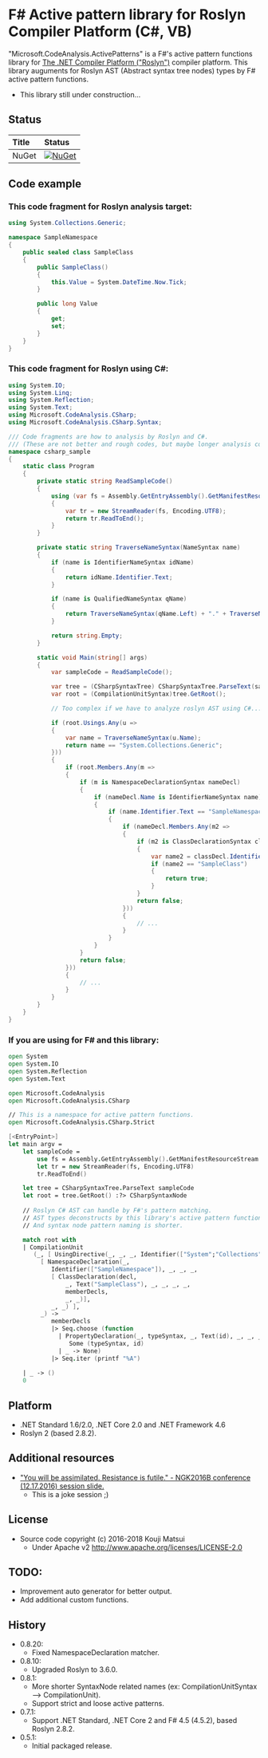 # F# Active pattern library for Roslyn Compiler Platform (C#, VB)

"Microsoft.CodeAnalysis.ActivePatterns" is a F#'s active pattern functions library for [The .NET Compiler Platform ("Roslyn")](https://github.com/dotnet/roslyn) compiler platform.
This library auguments for Roslyn AST (Abstract syntax tree nodes) types by F# active pattern functions.

* This library still under construction...

## Status

| Title | Status |
|:----|:----|
| NuGet | [![NuGet](https://img.shields.io/nuget/v/Microsoft.CodeAnalysis.ActivePatterns.svg?style=flat)](https://www.nuget.org/packages/Microsoft.CodeAnalysis.ActivePatterns) |

## Code example

### This code fragment for Roslyn analysis target:

```csharp
using System.Collections.Generic;

namespace SampleNamespace
{
    public sealed class SampleClass
    {
        public SampleClass()
        {
            this.Value = System.DateTime.Now.Tick;
        }

        public long Value
        {
            get;
            set;
        }
    }
}
```

### This code fragment for Roslyn using C#:

```csharp
using System.IO;
using System.Linq;
using System.Reflection;
using System.Text;
using Microsoft.CodeAnalysis.CSharp;
using Microsoft.CodeAnalysis.CSharp.Syntax;

/// Code fragments are how to analysis by Roslyn and C#.
/// (These are not better and rough codes, but maybe longer analysis codes by using C#...)
namespace csharp_sample
{
    static class Program
    {
        private static string ReadSampleCode()
        {
            using (var fs = Assembly.GetEntryAssembly().GetManifestResourceStream("csharp_standard_usage_sample.Sample.cs"))
            {
                var tr = new StreamReader(fs, Encoding.UTF8);
                return tr.ReadToEnd();
            }
        }

        private static string TraverseNameSyntax(NameSyntax name)
        {
            if (name is IdentifierNameSyntax idName)
            {
                return idName.Identifier.Text;
            }

            if (name is QualifiedNameSyntax qName)
            {
                return TraverseNameSyntax(qName.Left) + "." + TraverseNameSyntax(qName.Right);
            }

            return string.Empty;
        }

        static void Main(string[] args)
        {
            var sampleCode = ReadSampleCode();

            var tree = (CSharpSyntaxTree) CSharpSyntaxTree.ParseText(sampleCode);
            var root = (CompilationUnitSyntax)tree.GetRoot();

            // Too complex if we have to analyze roslyn AST using C#...

            if (root.Usings.Any(u =>
            {
                var name = TraverseNameSyntax(u.Name);
                return name == "System.Collections.Generic";
            }))
            {
                if (root.Members.Any(m =>
                {
                    if (m is NamespaceDeclarationSyntax nameDecl)
                    {
                        if (nameDecl.Name is IdentifierNameSyntax name)
                        {
                            if (name.Identifier.Text == "SampleNamespace")
                            {
                                if (nameDecl.Members.Any(m2 =>
                                {
                                    if (m2 is ClassDeclarationSyntax classDecl)
                                    {
                                        var name2 = classDecl.Identifier.Text;
                                        if (name2 == "SampleClass")
                                        {
                                            return true;
                                        }
                                    }
                                    return false;
                                }))
                                {
                                    // ...
                                }
                            }
                        }
                    }
                    return false;
                }))
                {
                    // ...
                }
            }
        }
    }
}
```

### If you are using for F# and this library:

```fsharp
open System
open System.IO
open System.Reflection
open System.Text

open Microsoft.CodeAnalysis
open Microsoft.CodeAnalysis.CSharp

// This is a namespace for active pattern functions.
open Microsoft.CodeAnalysis.CSharp.Strict

[<EntryPoint>]
let main argv =
    let sampleCode =
        use fs = Assembly.GetEntryAssembly().GetManifestResourceStream "Sample.cs"
        let tr = new StreamReader(fs, Encoding.UTF8)
        tr.ReadToEnd()

    let tree = CSharpSyntaxTree.ParseText sampleCode
    let root = tree.GetRoot() :?> CSharpSyntaxNode
        
    // Roslyn C# AST can handle by F#'s pattern matching.
    // AST types deconstructs by this library's active pattern functions.
    // And syntax node pattern naming is shorter.

    match root with
    | CompilationUnit
       (_, [ UsingDirective(_, _, _, Identifier(["System";"Collections";"Generic"]), _)], _,
         [ NamespaceDeclaration(_,
            Identifier(["SampleNamespace"]), _, _, _,
            [ ClassDeclaration(decl,
                _, Text("SampleClass"), _, _, _, _,
                memberDecls,
                _, _)],
            _, _) ],
         _) ->
            memberDecls
            |> Seq.choose (function
              | PropertyDeclaration(_, typeSyntax, _, Text(id), _, _, _, _) ->
                 Some (typeSyntax, id)
              | _ -> None)
            |> Seq.iter (printf "%A")
            
    | _ -> ()
    0
```

## Platform
* .NET Standard 1.6/2.0, .NET Core 2.0 and .NET Framework 4.6
* Roslyn 2 (based 2.8.2).

## Additional resources
* ["You will be assimilated. Resistance is futile." - NGK2016B conference (12.17.2016) session slide.](http://www.slideshare.net/kekyo/documents-you-will-be-assimilated-resistance-is-futile)
  * This is a joke session ;)

## License
* Source code copyright (c) 2016-2018 Kouji Matsui
  * Under Apache v2 http://www.apache.org/licenses/LICENSE-2.0

## TODO:
* Improvement auto generator for better output.
* Add additional custom functions.

## History
* 0.8.20:
  * Fixed NamespaceDeclaration matcher.
* 0.8.10:
  * Upgraded Roslyn to 3.6.0.
* 0.8.1:
  * More shorter SyntaxNode related names (ex: CompilationUnitSyntax --> CompilationUnit).
  * Support strict and loose active patterns.
* 0.7.1:
  * Support .NET Standard, .NET Core 2 and F# 4.5 (4.5.2), based Roslyn 2.8.2.
* 0.5.1:
  * Initial packaged release.
